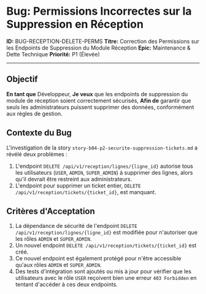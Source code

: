 # Bug: Permissions Incorrectes sur la Suppression en Réception

**ID:** BUG-RECEPTION-DELETE-PERMS
**Titre:** Correction des Permissions sur les Endpoints de Suppression du Module Réception
**Epic:** Maintenance & Dette Technique
**Priorité:** P1 (Élevée)

---

## Objectif

**En tant que** Développeur,
**Je veux** que les endpoints de suppression du module de réception soient correctement sécurisés,
**Afin de** garantir que seuls les administrateurs puissent supprimer des données, conformément aux règles de gestion.

## Contexte du Bug

L'investigation de la story `story-b04-p2-securite-suppression-tickets.md` a révélé deux problèmes :
1.  L'endpoint `DELETE /api/v1/reception/lignes/{ligne_id}` autorise tous les utilisateurs (`USER`, `ADMIN`, `SUPER_ADMIN`) à supprimer des lignes, alors qu'il devrait être restreint aux administrateurs.
2.  L'endpoint pour supprimer un ticket entier, `DELETE /api/v1/reception/tickets/{ticket_id}`, est manquant.

## Critères d'Acceptation

1.  La dépendance de sécurité de l'endpoint `DELETE /api/v1/reception/lignes/{ligne_id}` est modifiée pour n'autoriser que les rôles `ADMIN` et `SUPER_ADMIN`.
2.  Un nouvel endpoint `DELETE /api/v1/reception/tickets/{ticket_id}` est créé.
3.  Ce nouvel endpoint est également protégé pour n'être accessible qu'aux rôles `ADMIN` et `SUPER_ADMIN`.
4.  Des tests d'intégration sont ajoutés ou mis à jour pour vérifier que les utilisateurs avec le rôle `USER` reçoivent bien une erreur `403 Forbidden` en tentant d'accéder à ces deux endpoints.
